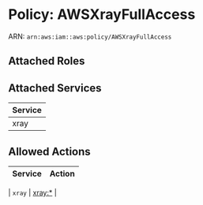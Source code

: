 # Policy: AWSXrayFullAccess

ARN: `arn:aws:iam::aws:policy/AWSXrayFullAccess`

## Attached Roles

## Attached Services

| Service |
|---------|
| xray |

## Allowed Actions

| Service | Action |
|:-------:|--------|

| `xray` | [xray:*](../actions.md#xray:all) |
